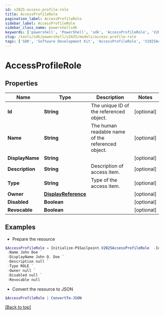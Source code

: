 ```yaml
---
id: v2025-access-profile-role
title: AccessProfileRole
pagination_label: AccessProfileRole
sidebar_label: AccessProfileRole
sidebar_class_name: powershellsdk
keywords: ['powershell', 'PowerShell', 'sdk', 'AccessProfileRole', 'V2025AccessProfileRole'] 
slug: /tools/sdk/powershell/v2025/models/access-profile-role
tags: ['SDK', 'Software Development Kit', 'AccessProfileRole', 'V2025AccessProfileRole']
---
```



# AccessProfileRole

## Properties

Name | Type | Description | Notes
------------ | ------------- | ------------- | -------------
**Id** | **String** | The unique ID of the referenced object. | [optional] 
**Name** | **String** | The human readable name of the referenced object. | [optional] 
**DisplayName** | **String** |  | [optional] 
**Description** | **String** | Description of access item. | [optional] 
**Type** | **String** | Type of the access item. | [optional] 
**Owner** | [**DisplayReference**](display-reference) |  | [optional] 
**Disabled** | **Boolean** |  | [optional] 
**Revocable** | **Boolean** |  | [optional] 

## Examples

- Prepare the resource
```powershell
$AccessProfileRole = Initialize-PSSailpoint.V2025AccessProfileRole  -Id 2c91808568c529c60168cca6f90c1313 `
 -Name John Doe `
 -DisplayName John Q. Doe `
 -Description null `
 -Type ROLE `
 -Owner null `
 -Disabled null `
 -Revocable null
```

- Convert the resource to JSON
```powershell
$AccessProfileRole | ConvertTo-JSON
```


[[Back to top]](#) 

